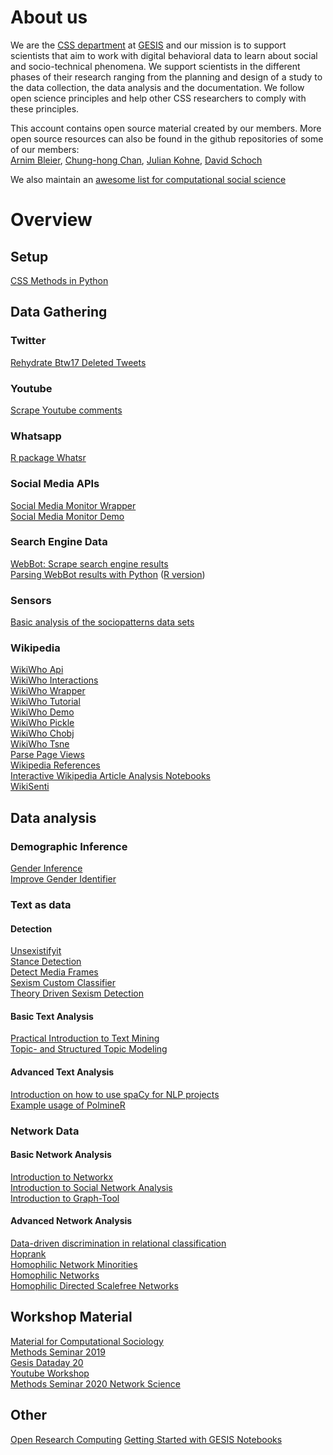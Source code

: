 
# About us

We are the [CSS department](https://www.gesis.org/en/institute/departments/computational-social-science) at [GESIS](https://gesis.org)  and our mission is to support scientists that aim to work with digital behavioral data to learn about social and socio-technical phenomena. We support scientists in the different phases of their research ranging from the planning and design of a study to the data collection, the data analysis and the documentation. We follow open science principles and help other CSS researchers to comply with these principles. 

This account contains open source material created by our members. 
More open source resources can also be found in the github repositories of some of our members:  
[Arnim Bleier](https://github.com/arnim), [Chung-hong Chan](https://github.com/chainsawriot), [Julian Kohne](https://github.com/JuKo007), [David Schoch](https://github.com/schochastics)

We also maintain an [awesome list for computational social science](https://github.com/gesiscss/awesome-computational-social-science)

# Overview

## Setup

[CSS Methods in Python](https://github.com/gesiscss/css_methods_python)    
   
## Data Gathering
  
### Twitter
  
[Rehydrate Btw17 Deleted Tweets](https://github.com/gesiscss/btw17_deleted_tweets)  
   
### Youtube
  
[Scrape Youtube comments](https://github.com/gesiscss/YouTubeComments)  

### Whatsapp
  
[R package Whatsr](https://github.com/gesiscss/WhatsR)  
   
### Social Media APIs
  
[Social Media Monitor Wrapper](https://github.com/gesiscss/smm_wrapper)  
[Social Media Monitor Demo](https://github.com/gesiscss/smm_demo)  
   
### Search Engine Data
  
[WebBot: Scrape search engine results](https://github.com/gesiscss/WebBot)  
[Parsing WebBot results with Python](https://github.com/gesiscss/WebBotParser) ([R version](https://github.com/schochastics/webbotparseR))  
   
### Sensors
  
[Basic analysis of the sociopatterns data sets](https://github.com/gesiscss/face2face)  
   
### Wikipedia

[WikiWho Api](https://github.com/gesiscss/wikiwho_api_public)    
[WikiWho Interactions](https://github.com/gesiscss/wikiwho_interactions)  
[WikiWho Wrapper](https://github.com/gesiscss/wikiwho_wrapper)  
[WikiWho Tutorial](https://github.com/gesiscss/wikiwho_tutorial)  
[WikiWho Demo](https://github.com/gesiscss/wikiwho_demo)  
[WikiWho Pickle](https://github.com/gesiscss/wikiwho_pickle)  
[WikiWho Chobj](https://github.com/gesiscss/wikiwho_chobj)  
[WikiWho Tsne](https://github.com/gesiscss/wikiwho_tsne)  
[Parse Page Views](https://github.com/gesiscss/wiki-download-parse-page-views)  
[Wikipedia References](https://github.com/gesiscss/wikipedia_references)  
[Interactive Wikipedia Article Analysis Notebooks](https://github.com/gesiscss/IWAAN)  
[WikiSenti](https://github.com/gesiscss/WikiSenti)  

   
## Data analysis
  
### Demographic Inference
  
[Gender Inference](https://github.com/gesiscss/image-gender-inference)  
[Improve Gender Identifier](https://github.com/gesiscss/Improved-Gender-Identifier)  

### Text as data
   
#### Detection
  
[Unsexistifyit](https://github.com/gesiscss/UnSexistifyIt)  
[Stance Detection](https://github.com/gesiscss/presidential-approval)  
[Detect Media Frames](https://github.com/gesiscss/media_frames)  
[Sexism Custom Classifier](https://github.com/gesiscss/sexism_custom_classifier)  
[Theory Driven Sexism Detection](https://github.com/gesiscss/theory-driven-sexism-detection)  
   
#### Basic Text Analysis
  
[Practical Introduction to Text Mining](https://github.com/gesiscss/ptm)  
[Topic- and Structured Topic Modeling](https://github.com/gesiscss/stmdemo)  
   
#### Advanced Text Analysis
  
[Introduction on how to use spaCy for NLP projects](https://github.com/gesiscss/spacy101)  
[Example usage of PolmineR](https://github.com/gesiscss/polmineR-examples)  
   
### Network Data

#### Basic Network Analysis
  
[Introduction to Networkx](https://github.com/gesiscss/introduction_networkx)  
[Introduction to Social Network Analysis](https://github.com/gesiscss/Introduction-to-Social-Network-Analysis)  
[Introduction to Graph-Tool](https://github.com/gesiscss/graph-tool)  
   
#### Advanced Network Analysis
  
[Data-driven discrimination in relational classification](https://github.com/gesiscss/Discrimination-in-Relational-Classification)  
[Hoprank](https://github.com/gesiscss/HopRank)  
[Homophilic Network Minorities](https://github.com/gesiscss/HomophilicNtwMinorities)  
[Homophilic Networks](https://github.com/gesiscss/homophilic_networks)  
[Homophilic Directed Scalefree Networks](https://github.com/gesiscss/Homophilic_Directed_ScaleFree_Networks)  
   
## Workshop Material
  
[Material for Computational Sociology](https://github.com/gesiscss/compsoc)  
[Methods Seminar 2019](https://github.com/gesiscss/methods_seminar_2019)  
[Gesis Dataday 20](https://github.com/gesiscss/gesis_dataday_20)  
[Youtube Workshop](https://github.com/gesiscss/youtube-workshop-gesis-2020)  
[Methods Seminar 2020 Network Science](https://github.com/gesiscss/methods_seminar_2020_network_science)  

## Other

[Open Research Computing](https://github.com/gesiscss/orc)
[Getting Started with GESIS Notebooks](https://github.com/gesiscss/notebooks_getting_started)  

